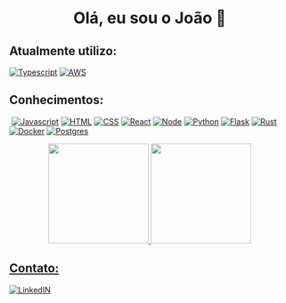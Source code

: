 <h1 align='center'>Olá, eu sou o João 👋</h1>

## Atualmente utilizo:

[![Typescript](https://img.shields.io/badge/TypeScript-007ACC?style=for-the-badge&logo=typescript&logoColor=white)](https://github.com/Zapodask)
[![AWS](https://img.shields.io/badge/Amazon_AWS-232F3E?style=for-the-badge&logo=amazon-aws&logoColor=white)](https://github.com/Zapodask)

## Conhecimentos:

[![]()](https://github.com/Zapodask)
[![Javascript](https://img.shields.io/badge/JavaScript-323330?style=for-the-badge&logo=javascript&logoColor=F7DF1E)](https://github.com/Zapodask)
[![HTML](https://img.shields.io/badge/HTML5-E34F26?style=for-the-badge&logo=html5&logoColor=white)](https://github.com/Zapodask)
[![CSS](https://img.shields.io/badge/CSS3-1572B6?style=for-the-badge&logo=css3&logoColor=white)](https://github.com/Zapodask)
[![React](https://img.shields.io/badge/React-20232A?style=for-the-badge&logo=react&logoColor=61DAFB)](https://github.com/Zapodask)
[![Node](https://img.shields.io/badge/Node.js-43853D?style=for-the-badge&logo=node.js&logoColor=white)](https://github.com/Zapodask)
[![Python](https://img.shields.io/badge/Python-14354C?style=for-the-badge&logo=python&logoColor=white)](https://github.com/Zapodask)
[![Flask](https://img.shields.io/badge/Flask-000000?style=for-the-badge&logo=flask&logoColor=white)](https://github.com/Zapodask)
[![Rust](https://img.shields.io/badge/Rust-000000?style=for-the-badge&logo=rust&logoColor=white)](https://github.com/Zapodask)
[![Docker](https://img.shields.io/badge/Docker-2496ED?style=for-the-badge&logo=docker&logoColor=white)](https://github.com/Zapodask)
[![Postgres](https://img.shields.io/badge/PostgreSQL-316192?style=for-the-badge&logo=postgresql&logoColor=white)](https://github.com/Zapodask)

<div align="center">
  <a href="https://github.com/Zapodask">
  <img height="180em" src="https://github-readme-stats.vercel.app/api?username=Zapodask&show_icons=true&theme=dracula&include_all_commits=true&count_private=true"/>
  <img height="180em" src="https://github-readme-stats.vercel.app/api/top-langs/?username=Zapodask&layout=compact&langs_count=7&theme=dracula"/>
</div>

## Contato:

[![LinkedIN](https://img.shields.io/badge/LinkedIn-0077B5?style=for-the-badge&logo=linkedin&logoColor=white)](https://www.linkedin.com/in/joaopedroemerim/)

